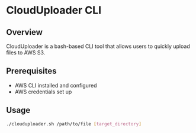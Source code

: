 # CloudUploader CLI

## Overview
CloudUploader is a bash-based CLI tool that allows users to quickly upload files to AWS S3.

## Prerequisites
- AWS CLI installed and configured
- AWS credentials set up

## Usage
```bash
./clouduploader.sh /path/to/file [target_directory]
